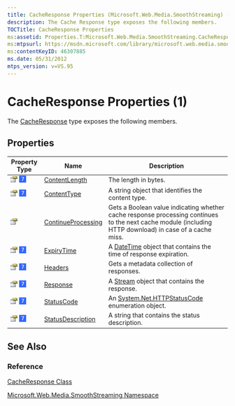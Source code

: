 ```yaml
---
title: CacheResponse Properties (Microsoft.Web.Media.SmoothStreaming) (1)
description: The Cache Response type exposes the following members.
TOCTitle: CacheResponse Properties
ms:assetid: Properties.T:Microsoft.Web.Media.SmoothStreaming.CacheResponse
ms:mtpsurl: https://msdn.microsoft.com/library/microsoft.web.media.smoothstreaming.cacheresponse_properties(v=VS.95)
ms:contentKeyID: 46307885
ms.date: 05/31/2012
mtps_version: v=VS.95
---
```


# CacheResponse Properties (1)

The [CacheResponse](cacheresponse-class-microsoft-web-media-smoothstreaming_1.md) type exposes the following members.

## Properties

|Property Type|Name|Description|
|--- |--- |--- |
|![Public property](images/Ff728140.pubproperty(en-us,VS.90).gif "Public property") ![Supported by Windows Phone](images/Ff728255.slMobile(VS.95).gif "Supported by Windows Phone")|[ContentLength](cacheresponse-contentlength-property-microsoft-web-media-smoothstreaming_1.md)|The length in bytes.|
|![Public property](images/Ff728140.pubproperty(en-us,VS.90).gif "Public property") ![Supported by Windows Phone](images/Ff728255.slMobile(VS.95).gif "Supported by Windows Phone")|[ContentType](cacheresponse-contenttype-property-microsoft-web-media-smoothstreaming_1.md)|A string object that identifies the content type.|
|![Public property](images/Ff728140.pubproperty(en-us,VS.90).gif "Public property")|[ContinueProcessing](cacheresponse-continueprocessing-property-microsoft-web-media-smoothstreaming.md)|Gets a Boolean value indicating whether cache response processing continues to the next cache module (including HTTP download) in case of a cache miss.|
|![Public property](images/Ff728140.pubproperty(en-us,VS.90).gif "Public property") ![Supported by Windows Phone](images/Ff728255.slMobile(VS.95).gif "Supported by Windows Phone")|[ExpiryTime](cacheresponse-expirytime-property-microsoft-web-media-smoothstreaming_1.md)|A [DateTime](https://msdn.microsoft.com/library/03ybds8y(v=vs.95)) object that contains the time of response expiration.|
|![Public property](images/Ff728140.pubproperty(en-us,VS.90).gif "Public property") ![Supported by Windows Phone](images/Ff728255.slMobile(VS.95).gif "Supported by Windows Phone")|[Headers](cacheresponse-headers-property-microsoft-web-media-smoothstreaming_1.md)|Gets a metadata collection of responses.|
|![Public property](images/Ff728140.pubproperty(en-us,VS.90).gif "Public property") ![Supported by Windows Phone](images/Ff728255.slMobile(VS.95).gif "Supported by Windows Phone")|[Response](cacheresponse-response-property-microsoft-web-media-smoothstreaming_1.md)|A [Stream](https://msdn.microsoft.com/library/8f86tw9e(v=vs.95)) object that contains the response.|
|![Public property](images/Ff728140.pubproperty(en-us,VS.90).gif "Public property") ![Supported by Windows Phone](images/Ff728255.slMobile(VS.95).gif "Supported by Windows Phone")|[StatusCode](cacheresponse-statuscode-property-microsoft-web-media-smoothstreaming_1.md)|An [System.Net.HTTPStatusCode](https://msdn.microsoft.com/library/f92ssyy1(v=vs.95)) enumeration object.|
|![Public property](images/Ff728140.pubproperty(en-us,VS.90).gif "Public property") ![Supported by Windows Phone](images/Ff728255.slMobile(VS.95).gif "Supported by Windows Phone")|[StatusDescription](cacheresponse-statusdescription-property-microsoft-web-media-smoothstreaming_1.md)|A string that contains the status description.|

## See Also

### Reference

[CacheResponse Class](cacheresponse-class-microsoft-web-media-smoothstreaming_1.md)

[Microsoft.Web.Media.SmoothStreaming Namespace](microsoft-web-media-smoothstreaming-namespace_1.md)
